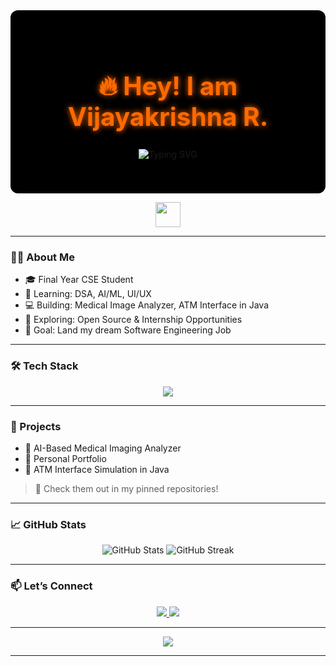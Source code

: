 <div align="center" style="background-color: black; padding: 40px; border-radius: 12px; background-image: url('https://i.gifer.com/7plK.gif'); background-size: cover; background-position: center;">
  <h1 style="color: #FF6A00; font-weight: bold; font-size: 2.9em; text-shadow: 0 0 10px #FF6A00;">
    🔥 Hey! I am Vijayakrishna R.
  </h1>
  <p>
    <img src="https://readme-typing-svg.demolab.com?font=Fira+Code&pause=1000&color=FF6A00&width=600&lines=Final+Year+CSE+Student;Aspiring+Software+Engineer;Python+%7C+Web+Dev+%7C+AI%2FML+Enthusiast" alt="Typing SVG" />
  </p>
</div>

<p align="center">
  <img src="https://media.giphy.com/media/hvRJCLFzcasrR4ia7z/giphy.gif" width="40px"/>
</p>

---

### 👨‍💻 About Me

- 🎓 Final Year CSE Student 
- 🌱 Learning: DSA, AI/ML, UI/UX
- 💻 Building: Medical Image Analyzer, ATM Interface in Java  
- 🔭 Exploring: Open Source & Internship Opportunities  
- 🎯 Goal: Land my dream Software Engineering Job  

---

### 🛠️ Tech Stack

<p align="center">
  <img src="https://skillicons.dev/icons?i=python,java,html,css,js,react,nodejs,mongodb,git,github" />
</p>

---

### 🚀 Projects

- 🧠 AI-Based Medical Imaging Analyzer
- 💬 Personal Portfolio
- 🏧 ATM Interface Simulation in Java

> 📂 Check them out in my pinned repositories!

---

### 📈 GitHub Stats

<p align="center">
  <img src="https://github-readme-stats.vercel.app/api?username=VIJAYAKRISHNA7&show_icons=true&theme=github_dark" alt="GitHub Stats"/>
  <img src="https://github-readme-streak-stats.herokuapp.com/?user=VIJAYAKRISHNA7&theme=dark" alt="GitHub Streak"/>
</p>

---

### 📫 Let’s Connect

<p align="center">
  <a href="https://www.linkedin.com/in/vijayakrishnaramesh/" target="_blank">
    <img src="https://img.shields.io/badge/LinkedIn-0A66C2?style=for-the-badge&logo=linkedin&logoColor=white"/>
  </a>
  <a href="rvkvijayakrishna0714@gmail.com">
    <img src="https://img.shields.io/badge/Gmail-D14836?style=for-the-badge&logo=gmail&logoColor=white"/>
  </a>
</p>

---

<p align="center">
  <img src="https://quotes-github-readme.vercel.app/api?type=horizontal&theme=tokyonight"/>
</p>

---
